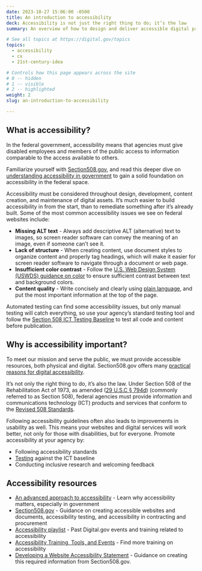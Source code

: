 ```yaml
---
date: 2023-10-27 15:06:00 -0500
title: An introduction to accessibility
deck: Accessibility is not just the right thing to do; it’s the law
summary: An overview of how to design and deliver accessible digital products and services in the federal government

# See all topics at https://digital.gov/topics
topics:
  - accessibility
  - cx
  - 21st-century-idea

# Controls how this page appears across the site
# 0 -- hidden
# 1 -- visible
# 2 -- highlighted
weight: 2
slug: an-introduction-to-accessibility

---
```


## What is accessibility?

In the federal government, accessibility means that agencies must give disabled employees and members of the public access to information comparable to the access available to others.

Familiarize yourself with [Section508,gov](https://www.section508.gov/), and read this deeper dive on [understanding accessibility in government](https://digital.gov/resources/introduction-accessibility) to gain a solid foundation on accessibility in the federal space.

Accessibility must be considered throughout design, development, content creation, and maintenance of digital assets. It’s much easier to build accessibility in from the start, than to remediate something after it’s already built. Some of the most common accessibility issues we see on federal websites include:

* **Missing ALT text**  - Always add descriptive ALT (alternative) text to images, so screen reader software can convey the meaning of an image, even if someone can’t see it.
* **Lack of structure** - When creating content, use document styles to organize content and properly tag headings, which will make it easier for screen reader software to navigate through a document or web page.
* **Insufficient color contrast** - Follow the [U.S. Web Design System (USWDS) guidance on color](https://designsystem.digital.gov/utilities/color/) to ensure sufficient contrast between text and background colors.
* **Content quality** - Write concisely and clearly using [plain language](https://digital.gov/resources/an-introduction-to-plain-language/?dg), and put the most important information at the top of the page.

Automated testing can find some accessibility issues, but only manual testing will catch everything, so use your agency’s standard testing tool and follow the [Section 508 ICT Testing Baseline](https://ictbaseline.access-board.gov/) to test all code and content before publication.

## Why is accessibility important?

To meet our mission and serve the public, we must provide accessible resources, both physical and digital. Section508.gov offers many [practical reasons for digital accessibility](https://www.section508.gov/manage/benefits-of-accessibility/).

It’s not only the right thing to do, it’s also the law. Under Section 508 of the Rehabilitation Act of 1973, as amended ([29 U.S.C § 794d](http://www.gpo.gov/fdsys/pkg/USCODE-2011-title29/html/USCODE-2011-title29-chap16-subchapV-sec794d.htm)) (commonly referred to as Section 508), federal agencies must provide information and communications technology (ICT) products and services that conform to the [Revised 508 Standards](https://www.access-board.gov/guidelines-and-standards/communications-and-it/about-the-ict-refresh/final-rule/text-of-the-standards-and-guidelines).

Following accessibility guidelines often also leads to improvements in usability as well. This means your websites and digital services will work better, not only for those with disabilities, but for everyone. Promote accessibility at your agency by:

* Following accessibility standards
* [Testing](https://www.section508.gov/test/trusted-tester/) against the ICT baseline
* Conducting inclusive research and welcoming feedback

## Accessibility resources

* [An advanced approach to accessibility](https://digital.gov/resources/advanced-accessibility/) - Learn why accessibility matters, especially in government
* [Section508.gov](https://www.section508.gov/) - Guidance on creating accessible websites and documents, accessibility testing, and accessibility in contracting and procurement
* [Accessibility playlist](https://www.youtube.com/playlist?list=PLd9b-GuOJ3nFHykZgRBZ7_bzwfZ526rxm) - Past Digital.gov events and training related to accessibility
* [Accessibility Training, Tools, and Events](https://www.section508.gov/training/) - Find more training on accessibility
* [Developing a Website Accessibility Statement](https://www.section508.gov/manage/laws-and-policies/website-accessibility-statement/) - Guidance on creating this required information from Section508.gov.

